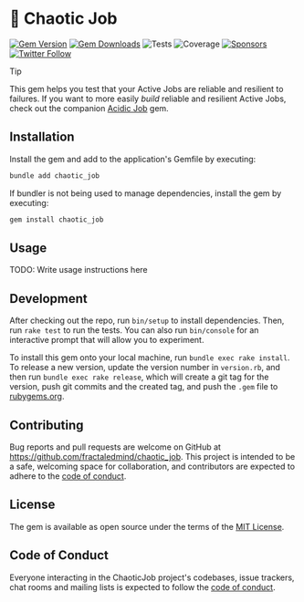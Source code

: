 # 👾 Chaotic Job

[![Gem Version](https://badge.fury.io/rb/chaotic_job.svg)](https://rubygems.org/gems/chaotic_job)
[![Gem Downloads](https://img.shields.io/gem/dt/chaotic_job)](https://rubygems.org/gems/chaotic_job)
![Tests](https://github.com/fractaledmind/chaotic_job/actions/workflows/main.yml/badge.svg)
![Coverage](https://img.shields.io/badge/code%20coverage-98%25-success)
[![Sponsors](https://img.shields.io/github/sponsors/fractaledmind?color=eb4aaa&logo=GitHub%20Sponsors)](https://github.com/sponsors/fractaledmind)
[![Twitter Follow](https://img.shields.io/twitter/url?label=%40fractaledmind&style=social&url=https%3A%2F%2Ftwitter.com%2Ffractaledmind)](https://twitter.com/fractaledmind)

> [!TIP]
> This gem helps you test that your Active Jobs are reliable and resilient to failures. If you want to more easily *build* reliable and resilient Active Jobs, check out the companion [Acidic Job](https://github.com/fractaledmind/acidic_job/tree/alpha-1.0) gem.

## Installation

Install the gem and add to the application's Gemfile by executing:

```bash
bundle add chaotic_job
```

If bundler is not being used to manage dependencies, install the gem by executing:

```bash
gem install chaotic_job
```

## Usage

TODO: Write usage instructions here

## Development

After checking out the repo, run `bin/setup` to install dependencies. Then, run `rake test` to run the tests. You can also run `bin/console` for an interactive prompt that will allow you to experiment.

To install this gem onto your local machine, run `bundle exec rake install`. To release a new version, update the version number in `version.rb`, and then run `bundle exec rake release`, which will create a git tag for the version, push git commits and the created tag, and push the `.gem` file to [rubygems.org](https://rubygems.org).

## Contributing

Bug reports and pull requests are welcome on GitHub at https://github.com/fractaledmind/chaotic_job. This project is intended to be a safe, welcoming space for collaboration, and contributors are expected to adhere to the [code of conduct](https://github.com/fractaledmind/chaotic_job/blob/main/CODE_OF_CONDUCT.md).

## License

The gem is available as open source under the terms of the [MIT License](https://opensource.org/licenses/MIT).

## Code of Conduct

Everyone interacting in the ChaoticJob project's codebases, issue trackers, chat rooms and mailing lists is expected to follow the [code of conduct](https://github.com/fractaledmind/chaotic_job/blob/main/CODE_OF_CONDUCT.md).
